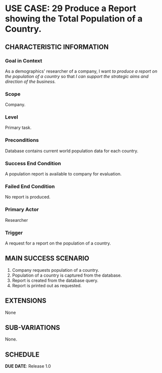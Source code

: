 # USE CASE: 29 Produce a Report showing the Total Population of a Country.

## CHARACTERISTIC INFORMATION

### Goal in Context

As a demographics' researcher of a company, I want *to produce a report on the population of a country* so that *I can support the strategic aims and direction of the business.*

### Scope

Company.

### Level

Primary task.

### Preconditions

Database contains current world population data for each country.

### Success End Condition

A population report is available to company for evaluation.

### Failed End Condition

No report is produced.

### Primary Actor

Researcher

### Trigger

A request for a report on the population of a country.

## MAIN SUCCESS SCENARIO

1. Company requests population of a country.
2. Population of a country is captured from the database.
3. Report is created from the database query.
4. Report is printed out as requested.

## EXTENSIONS

None

## SUB-VARIATIONS

None.

## SCHEDULE

**DUE DATE**: Release 1.0